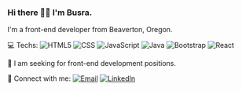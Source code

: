 ### Hi there 👋🏻 I'm Busra.

I'm a front-end developer from Beaverton, Oregon. 

💻 Techs:   ![HTML5](https://img.shields.io/badge/-HTML5-333333?style=flat&logo=HTML5)
  ![CSS](https://img.shields.io/badge/-CSS-333333?style=flat&logo=CSS3&logoColor=1572B6)
  ![JavaScript](https://img.shields.io/badge/-JavaScript-333333?style=flat&logo=javascript)
  ![Java](https://img.shields.io/badge/-Java-333333?style=flat&logo=Java&logoColor=007396)
  ![Bootstrap](https://img.shields.io/badge/-Bootstrap-333333?style=flat&logo=bootstrap&logoColor=563D7C)
  ![React](https://img.shields.io/badge/-React-333333?style=flat&logo=react)
  
💼 I am seeking for front-end development positions.
  
🤝 Connect with me:  <a href="mailto:bnuygur@gmail.com"><img alt="Email" src="https://img.shields.io/badge/Email-bnuygur@gmail.com-blue?style=flat-square&logo=gmail"></a> 
<a href="https://www.linkedin.com/in/busrauygurbarut/"><img alt="LinkedIn" src="https://img.shields.io/badge/LinkedIn-Busra%20Uygur%20Barut-blue?style=flat-square&logo=linkedin"></a>
